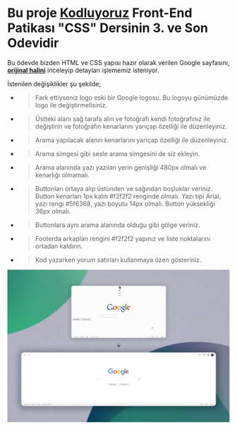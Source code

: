 # Bu proje [Kodluyoruz](https://kodluyoruz.org) Front-End Patikası "CSS" Dersinin 3. ve Son Odevidir

 Bu ödevde bizden HTML ve CSS yapısı hazır olarak verilen Google sayfasını, [**orijinal halini**](https://web.archive.org/web/20191130234759/https://www.google.com/)  inceleyip detayları işlememiz isteniyor.

İstenilen değişiklikler şu şekilde;

* > Fark ettiyseniz logo eski bir Google logosu. Bu logoyu günümüzde logo ile değiştirmelisiniz.
* > Üstteki alanı sağ tarafa alın ve fotoğrafı kendi fotoğrafınız ile değiştirin ve fotoğrafın kenarlarını yarıçap özelliği ile düzenleyiniz.
* > Arama yapılacak alanın kenarlarını yarıçap özelliği ile düzenleyiniz.
* > Arama simgesi gibi sesle arama simgesini de siz ekleyin.
* > Arama alanında yazı yazılan yerin genişliği 480px olmalı ve kenarlığı olmamalı.
* > Buttonları ortaya alıp üstünden ve sağından boşluklar veriniz. Button kenarları 1px kalın #f2f2f2 renginde olmalı. Yazı tipi Arial, yazı rengi #5f6368, yazı boyutu 14px olmalı. Button yüksekliği 36px olmalı.
* > Buttonlara aynı arama alanında olduğu gibi gölge veriniz.
* > Footerda arkaplan rengini #f2f2f2 yapınız ve liste noktalarını ortadan kaldırın. 
* > Kod yazarken yorum satırları kullanmaya özen gösteriniz. 

![](CSS_Odev_3.png)
